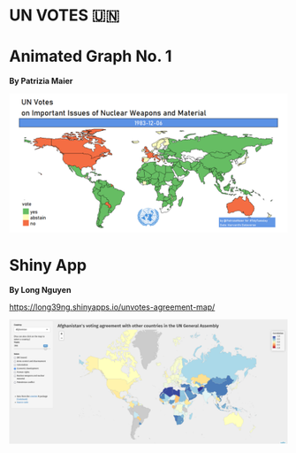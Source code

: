 UN VOTES 🇺🇳
================

# Animated Graph No. 1

**By Patrizia Maier**


![](README_files/figure-gfm/un_votes.gif)

# Shiny App

**By Long Nguyen**

https://long39ng.shinyapps.io/unvotes-agreement-map/ 

![](README_files/figure-gfm/un-votes-shiny-app.png)
